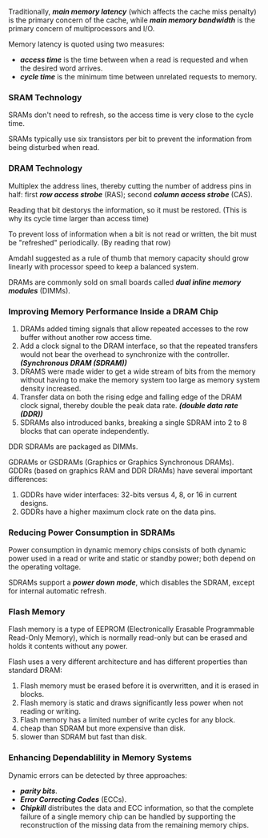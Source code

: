 Traditionally, ***main memory latency*** (which affects the cache miss penalty) is the primary concern of the cache, while ***main memory bandwidth*** is the primary concern of multiprocessors and I/O.
   
Memory latency is quoted using two measures:
- ***access time*** is the time between when a read is requested and when the desired word arrives.
- ***cycle time*** is the minimum time between unrelated requests to memory.

### SRAM Technology
SRAMs don't need to refresh, so the access time is very close to the cycle time.   

SRAMs typically use six transistors per bit to prevent the information from being disturbed when read.

### DRAM Technology
Multiplex the address lines, thereby cutting the number of address pins in half: first ***row access strobe*** (RAS); second ***column access strobe*** (CAS).   
   
Reading that bit destorys the information, so it must be restored. (This is why its cycle time larger than access time)
   
To prevent loss of information when a bit is not read or written, the bit must be "refreshed" periodically. (By reading that row)
   
Amdahl suggested as a rule of thumb that memory capacity should grow linearly with processor speed to keep a balanced system.
   
DRAMs are commonly sold on small boards called ***dual inline memory modules*** (DIMMs).

### Improving Memory Performance Inside a DRAM Chip
1. DRAMs added timing signals that allow repeated accesses to the row buffer without another row access time.
2. Add a clock signal to the DRAM interface, so that the repeated transfers would not bear the overhead to synchronize with the controller. ***(Synchronous DRAM (SDRAM))***
3. DRAMS were made wider to get a wide stream of bits from the memory without having to make the memory system too large as memory system density increased.
4. Transfer data on both the rising edge and falling edge of the DRAM clock signal, thereby double the peak data rate. ***(double data rate (DDR))***
5. SDRAMs also introduced banks, breaking a single SDRAM into 2 to 8 blocks that can operate independently.

DDR SDRAMs are packaged as DIMMs.
    
GDRAMs or GSDRAMs (Graphics or Graphics Synchronous DRAMs).   
GDDRs (based on graphics RAM and DDR DRAMs) have several important differences:
1. GDDRs have wider interfaces: 32-bits versus 4, 8, or 16 in current designs.
2. GDDRs have a higher maximum clock rate on the data pins.

### Reducing Power Consumption in SDRAMs
Power consumption in dynamic memory chips consists of both dynamic power used in a read or write and static or standby power; both depend on the operating voltage.
   
SDRAMs support a ***power down mode***, which disables the SDRAM, except for internal automatic refresh.

### Flash Memory
Flash memory is a type of EEPROM (Electronically Erasable Programmable Read-Only Memory), which is normally read-only but can be erased and holds it contents without any power.
   
Flash uses a very different architecture and has different properties than standard DRAM:
1. Flash memory must be erased before it is overwritten, and it is erased in blocks.
2. Flash memory is static and draws significantly less power when not reading or writing.
3. Flash memory has a limited number of write cycles for any block.
4. cheap than SDRAM but more expensive than disk.
5. slower than SDRAM but fast than disk.

### Enhancing Dependablility in Memory Systems
Dynamic errors can be detected by three approaches:
- ***parity bits***.
- ***Error Correcting Codes*** (ECCs).
- ***Chipkill*** distributes the data and ECC information, so that the complete failure of a single memory chip can be handled by supporting the reconstruction of the missing data from the remaining memory chips. 

